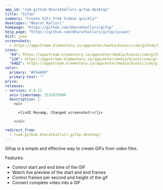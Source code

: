 ```yaml
---
app_id: "com.github.bharatkalluri.gifup.desktop"
title: "Gifup"
summary: "Create GIFs from Videos quickly!"
developer: "Bharat Kalluri"
homepage: "https://github.com/bharatkalluri/gifup"
help_page: "https://github.com/bharatkalluri/gifup/issues"
dist: juno
screenshots:
  - https://appstream.elementary.io/appcenter/media/bionic/com/github/bharatkalluri.gifup/5DA6657AE86518BE4746CDADF9BDA185/screenshots/image-1_orig.png
icons:
  "64": https://appstream.elementary.io/appcenter/media/bionic/com/github/bharatkalluri.gifup/5DA6657AE86518BE4746CDADF9BDA185/icons/64x64/com.github.bharatkalluri.gifup_com.github.bharatkalluri.gifup.png
  "128": https://appstream.elementary.io/appcenter/media/bionic/com/github/bharatkalluri.gifup/5DA6657AE86518BE4746CDADF9BDA185/icons/128x128/com.github.bharatkalluri.gifup_com.github.bharatkalluri.gifup.png
  "64@2": https://appstream.elementary.io/appcenter/media/bionic/com/github/bharatkalluri.gifup/5DA6657AE86518BE4746CDADF9BDA185/icons/64x64@2/com.github.bharatkalluri.gifup_com.github.bharatkalluri.gifup.png
color:
  primary: "#C64A89"
  primary-text: ""
price: 
releases:
- version: 0.0.21
  unix-timestamp: 1531872000
  description: |-
    <ul>

      <li>UI Revamp, Changed screenshot!</li>

    </ul>

redirect_from:
  - /com.github.bharatkalluri.gifup.desktop/
---
```

<p>Gifup is a simple and effective way to create GIFs from video files.</p>
<p>Features:</p>
<ul>
  <li>Control start and end time of the GIF</li>
  <li>Watch live preview of the start and end frames</li>
  <li>Control frames per second and height of the gif</li>
  <li>Convert complete video into a GIF</li>
</ul>

